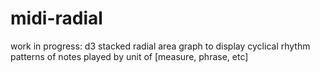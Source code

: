 # midi-radial
work in progress: d3 stacked radial area graph to display cyclical rhythm patterns of notes played by unit of [measure, phrase, etc]
